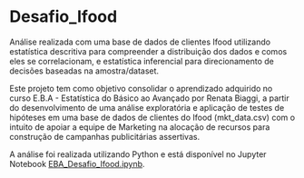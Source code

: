 # Desafio_Ifood
Análise realizada com uma base de dados de clientes Ifood utilizando estatística descritiva para compreender a distribuição dos dados e comos eles se correlacionam, e estatística inferencial para direcionamento de decisões baseadas na amostra/dataset.

Este projeto tem como objetivo consolidar o aprendizado adquirido no curso E.B.A - Estatística do Básico ao Avançado por Renata Biaggi, a partir do desenvolvimento de uma análise exploratória e aplicação de testes de hipóteses em uma base de dados de clientes do Ifood (mkt_data.csv) com o intuito de apoiar a equipe de Marketing na alocação de recursos para construção de campanhas publicitárias assertivas.

A análise foi realizada utilizando Python e está disponível no Jupyter Notebook [EBA_Desafio_Ifood.ipynb]([https://github.com/MaryanaNS/Analise_Exploratoria_Ifood/blob/main/Estat%C3%ADstica_Descritiva_EBA_Desafio_Ifood.ipynb](https://github.com/MaryanaNS/EBA_Desafio_Ifood/blob/main/EBA_Desafio_Ifood.ipynb)).
